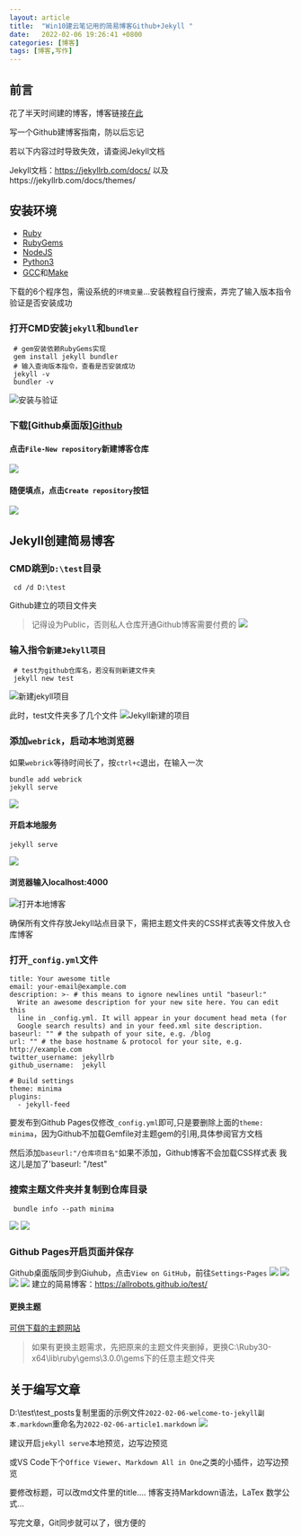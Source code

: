 ```yaml
---
layout: article
title:  "Win10建云笔记用的简易博客Github+Jekyll "
date:   2022-02-06 19:26:41 +0800
categories: [博客]
tags: [博客,写作]
---
```


## 前言

花了半天时间建的博客，博客链接[在此](https://allrobot.github.io/Study-Blog/)

写一个Github建博客指南，防以后忘记

若以下内容过时导致失效，请查阅Jekyll文档

Jekyll文档：https://jekyllrb.com/docs/
以及https://jekyllrb.com/docs/themes/

## 安装环境
 - [Ruby](https://rubyinstaller.org/downloads/)
 - [RubyGems](https://rubygems.org/pages/download)
 - [NodeJS](https://nodejs.org/en/download/)
 - [Python3](https://www.python.org/downloads/)
 - [GCC](https://nchc.dl.sourceforge.net/project/mingw/Installer/mingw-get-setup.exe)和[Make](https://cmake.org/)

下载的6个程序包，需设系统的`环境变量`...安装教程自行搜索，弄完了输入版本指令验证是否安装成功

### 打开CMD安装`jekyll`和`bundler`
```
 # gem安装依赖RubyGems实现
 gem install jekyll bundler
 # 输入查询版本指令，查看是否安装成功
 jekyll -v
 bundler -v
```
![安装与验证](https://github.com/allrobot/Study-Blog/raw/main/assets/images/2022-02-06-article1/1.png)

### 下载[Github桌面版][Github](https://desktop.github.com/)

#### 点击`File-New repository`新建博客仓库
![](https://github.com/allrobot/Study-Blog/raw/main/assets/images/2022-02-06-article1/2.png)
#### 随便填点，点击`Create repository`按钮
![](https://github.com/allrobot/Study-Blog/raw/main/assets/images/2022-02-06-article1/3.png)

## Jekyll创建简易博客
### CMD跳到`D:\test`目录
```
 cd /d D:\test
```
Github建立的项目文件夹
>记得设为Public，否则私人仓库开通Github博客需要付费的
![](https://github.com/allrobot/Study-Blog/raw/main/assets/images/2022-02-06-article1/4.png)

### 输入指令`新建Jekyll项目`
```
 # test为github仓库名，若没有则新建文件夹
 jekyll new test
```
![新建jekyll项目](https://github.com/allrobot/Study-Blog/raw/main/assets/images/2022-02-06-article1/5.png)

此时，test文件夹多了几个文件
![Jekyll新建的项目](https://github.com/allrobot/Study-Blog/raw/main/assets/images/2022-02-06-article1/6.png)

### 添加`webrick`，启动本地浏览器
如果`webrick`等待时间长了，按`ctrl+c`退出，在输入一次
```
bundle add webrick
jekyll serve
```
![](https://github.com/allrobot/Study-Blog/raw/main/assets/images/2022-02-06-article1/7.png)
#### 开启本地服务
```
jekyll serve
```
![](https://github.com/allrobot/Study-Blog/raw/main/assets/images/2022-02-06-article1/8.png)

#### 浏览器输入localhost:4000
![打开本地博客](https://github.com/allrobot/Study-Blog/raw/main/assets/images/2022-02-06-article1/9.png)

确保所有文件存放Jekyll站点目录下，需把主题文件夹的CSS样式表等文件放入仓库博客
### 打开`_config.yml`文件
```
title: Your awesome title
email: your-email@example.com
description: >- # this means to ignore newlines until "baseurl:"
  Write an awesome description for your new site here. You can edit this
  line in _config.yml. It will appear in your document head meta (for
  Google search results) and in your feed.xml site description.
baseurl: "" # the subpath of your site, e.g. /blog
url: "" # the base hostname & protocol for your site, e.g. http://example.com
twitter_username: jekyllrb
github_username:  jekyll

# Build settings
theme: minima
plugins:
  - jekyll-feed
```
要发布到Github Pages仅修改`_config.yml`即可,只是要删除上面的`theme: minima`，因为Github不加载Gemfile对主题gem的引用,具体参阅官方文档

然后添加`baseurl:"/仓库项目名"`如果不添加，Github博客不会加载CSS样式表
我这儿是加了'baseurl: "/test"

### 搜索主题文件夹并复制到仓库目录
```
 bundle info --path minima
```
![](https://github.com/allrobot/Study-Blog/raw/main/assets/images/2022-02-06-article1/10.png)
![](https://github.com/allrobot/Study-Blog/raw/main/assets/images/2022-02-06-article1/11.png)

### Github Pages开启页面并保存
Github桌面版同步到Giuhub，点击`View on GitHub`，前往`Settings`-`Pages`
![](https://github.com/allrobot/Study-Blog/raw/main/assets/images/2022-02-06-article1/12.png)
![](https://github.com/allrobot/Study-Blog/raw/main/assets/images/2022-02-06-article1/13.png)
![](https://github.com/allrobot/Study-Blog/raw/main/assets/images/2022-02-06-article1/14.png)
![](https://github.com/allrobot/Study-Blog/raw/main/assets/images/2022-02-06-article1/15.png)
建立的简易博客：https://allrobots.github.io/test/

#### 更换主题
[可供下载的主题网站](https://rubygems.org/search?utf8=%E2%9C%93&query=jekyll-theme)
>如果有更换主题需求，先把原来的主题文件夹删掉，更换C:\Ruby30-x64\lib\ruby\gems\3.0.0\gems下的任意主题文件夹

## 关于编写文章

D:\test\test\_posts复制里面的示例文件`2022-02-06-welcome-to-jekyll副本.markdown`重命名为`2022-02-06-article1.markdown`
![](https://github.com/allrobot/Study-Blog/raw/main/assets/images/2022-02-06-article1/16.png)

建议开启`jekyll serve`本地预览，边写边预览

或VS Code下个`Office Viewer`、`Markdown All in One`之类的小插件，边写边预览

要修改标题，可以改md文件里的title....
博客支持Markdown语法，LaTex 数学公式...

写完文章，Git同步就可以了，很方便的

